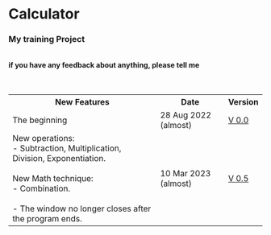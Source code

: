# Calculator
<h3> My training Project </h3>
<br>
<b> if you have any feedback about anything, please tell me </b>
<br>
<br>
<br>
<table>
    <tr>
        <th>
            New Features
        </th> 
        <th>
            Date
        </th>
        <th>
            Version
        </th>
    </tr>
    <tr> 
        <td>
            The beginning 
        </td>
        <td>
            28 Aug 2022 (almost)
        </td> 
        <td>
            <a href= "https://github.com/abdallahatf/Calculator/blob/main/Calculator%20in%20Python%20V%200.0.py"> V 0.0 </a>
        </td>
    </tr>
    <tr>
        <td>
            New operations:
            <br>
             - Subtraction, Multiplication, Division, Exponentiation.
            <br>
            <br>
            New Math technique:
            <br>
             - Combination.
            <br>
            <br>
             - The window no longer closes after the program ends.
        </td>
        <td>
            10 Mar 2023 (almost)
        </td>
        <td>
            <a href = "https://github.com/abdallahatf/Calculator/blob/main/Calculator%20in%20Python%20V%200.5.py"> V 0.5 </a>
        </td>
    </tr>
</table>
